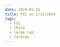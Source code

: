 ```yaml
---
date: 2024-01-31
title: FXI on 1/31/2024
tags: 
  - FXI
  - China
  - large cap
  - foreign
---
```

<div class="post">
<snapshot-grid 
    :reports="['2024/01/30/CTA/FXI', '2024/01/31/CTA/FXI', '2024/01/31/MTP/FXI']"
    chart="2024/01/31/Chart/FXI"
/>
<p>

</p>
<p>

</p>
</div>